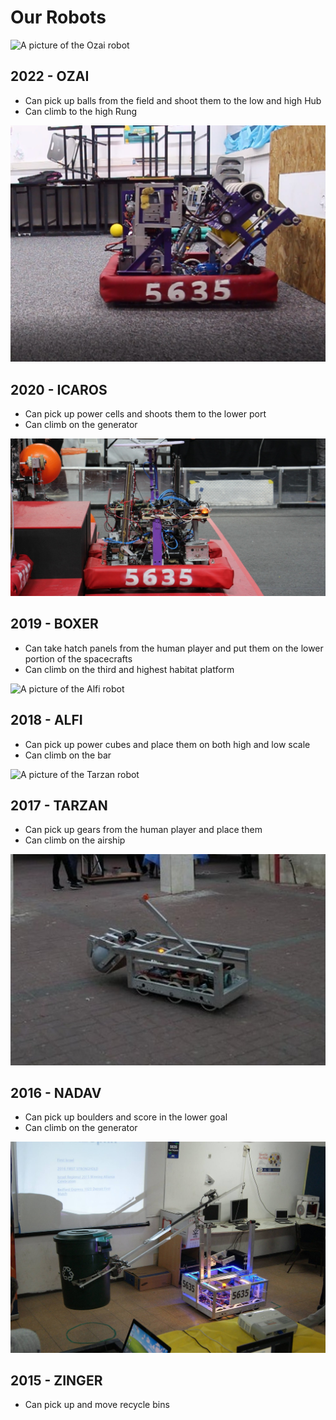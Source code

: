 # Our Robots

![A picture of the Ozai robot](/img/robots/2022.jpg?width=100)

## 2022 - OZAI

- Can pick up balls from the field and shoot them to the low and high Hub
- Can climb to the high Rung

![A picture of the Icarus robot](/img/robots/2020.jpg?width=100)

## 2020 - ICAROS

- Can pick up power cells and shoots them to the lower port
- Can climb on the generator

![A picture of the Boxer robot](/img/robots/2019.jpg?width=100)

## 2019 - BOXER

- Can take hatch panels from the human player and put them on the lower portion of the spacecrafts
- Can climb on the third and highest habitat platform

![A picture of the Alfi robot](/img/robots/2018.jpg?width=100)

## 2018 - ALFI

- Can pick up power cubes and place them on both high and low scale
- Can climb on the bar

![A picture of the Tarzan robot](/img/robots/2017.jpg?width=100)

## 2017 - TARZAN

- Can pick up gears from the human player and place them
- Can climb on the airship

![A picture of the Nadav robot](/img/robots/2016.jpg?width=100)

## 2016 - NADAV

- Can pick up boulders and score in the lower goal
- Can climb on the generator

![A picture of the Zinger robot](/img/robots/2015.jpg?width=100)

## 2015 - ZINGER

- Can pick up and move recycle bins
